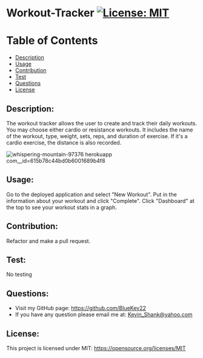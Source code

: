 
# Workout-Tracker [![License: MIT](https://img.shields.io/badge/License-MIT-yellow.svg)](https://opensource.org/licenses/MIT)
  
# Table of Contents
  
- [Description](#description)
- [Usage](#usage)
- [Contribution](#contribution)
- [Test](#test)
- [Questions](#questions)
- [License](#license)
  
## Description:
The workout tracker allows the user to create and track their daily workouts. You may choose either cardio or resistance workouts. It includes the name of the workout, type, weight, sets, reps, and duration of exercise. If it's a cardio exercise, the distance is also recorded.

![whispering-mountain-97376 herokuapp com__id=615b78c44bd0b6001689b4f8](https://user-images.githubusercontent.com/84198162/135933876-647b9515-c786-4e25-9b2c-f19f94281c44.png)

## Usage:
Go to the deployed application and select "New Workout". Put in the information about your workout and click "Complete". Click "Dashboard" at the top to see your workout stats in a graph.
## Contribution:
Refactor and make a pull request.
## Test:
No testing
## Questions:
- Visit my GitHub page: https://github.com/BlueKev22
- If you have any question please email me at: Kevin_Shank@yahoo.com
## License:
This project is licensed under MIT: https://opensource.org/licenses/MIT
